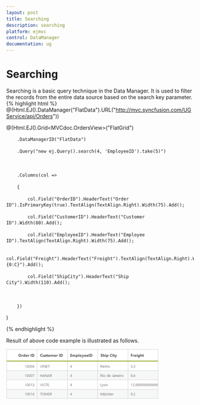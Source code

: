 ```yaml
---
layout: post
title: Searching
description: searching
platform: ejmvc
control: DataManager
documentation: ug
---
```


# Searching

Searching is a basic query technique in the Data Manager. It is used to filter the records from the entire data source based on the search key parameter.
{% highlight html %}
@(Html.EJ().DataManager("FlatData").URL("http://mvc.syncfusion.com/UGService/api/Orders"))



@(Html.EJ().Grid<MVCdoc.OrdersView>("FlatGrid")

        .DataManagerID("FlatData")

        .Query("new ej.Query().search(4, 'EmployeeID').take(5)")



        .Columns(col =>

        {

            col.Field("OrderID").HeaderText("Order ID").IsPrimaryKey(true).TextAlign(TextAlign.Right).Width(75).Add();

            col.Field("CustomerID").HeaderText("Customer ID").Width(80).Add();

            col.Field("EmployeeID").HeaderText("Employee ID").TextAlign(TextAlign.Right).Width(75).Add();

            col.Field("Freight").HeaderText("Freight").TextAlign(TextAlign.Right).Width(75).Format("{0:C}").Add();

            col.Field("ShipCity").HeaderText("Ship City").Width(110).Add();



        })	

)



{% endhighlight  %}

Result of above code example is illustrated as follows.

![](Searching_images/Searching_img1.png)



